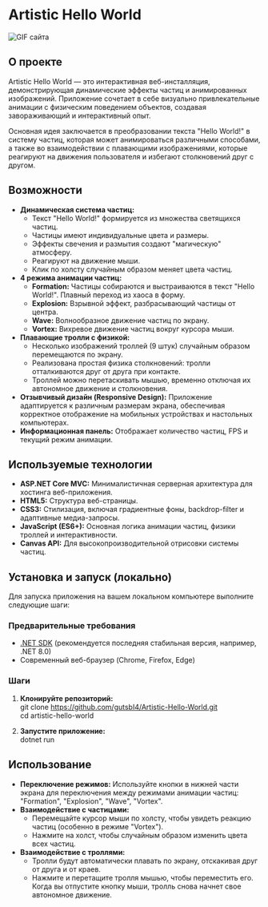 ﻿# **Artistic Hello World**

 ![GIF сайта](site-demo.gif)

## **О проекте**

Artistic Hello World — это интерактивная веб\-инсталляция, демонстрирующая динамические эффекты частиц и анимированных изображений. Приложение сочетает в себе визуально привлекательные анимации с физическим поведением объектов, создавая завораживающий и интерактивный опыт.

Основная идея заключается в преобразовании текста "Hello World\!" в систему частиц, которая может анимироваться различными способами, а также во взаимодействии с плавающими изображениями, которые реагируют на движения пользователя и избегают столкновений друг с другом.

## **Возможности**

* **Динамическая система частиц:**  
  * Текст "Hello World\!" формируется из множества светящихся частиц.  
  * Частицы имеют индивидуальные цвета и размеры.  
  * Эффекты свечения и размытия создают "магическую" атмосферу.  
  * Реагируют на движение мыши.  
  * Клик по холсту случайным образом меняет цвета частиц.  
* **4 режима анимации частиц:**  
  * **Formation:** Частицы собираются и выстраиваются в текст "Hello World\!". Плавный переход из хаоса в форму.  
  * **Explosion:** Взрывной эффект, разбрасывающий частицы от центра.  
  * **Wave:** Волнообразное движение частиц по экрану.  
  * **Vortex:** Вихревое движение частиц вокруг курсора мыши.  
* **Плавающие тролли с физикой:**  
  * Несколько изображений троллей (9 штук) случайным образом перемещаются по экрану.  
  * Реализована простая физика столкновений: тролли отталкиваются друг от друга при контакте.  
  * Троллей можно перетаскивать мышью, временно отключая их автономное движение и столкновения.  
* **Отзывчивый дизайн (Responsive Design):** Приложение адаптируется к различным размерам экрана, обеспечивая корректное отображение на мобильных устройствах и настольных компьютерах.  
* **Информационная панель:** Отображает количество частиц, FPS и текущий режим анимации.

## **Используемые технологии**

* **ASP.NET Core MVC:** Минималистичная серверная архитектура для хостинга веб\-приложения.  
* **HTML5:** Структура веб\-страницы.  
* **CSS3:** Стилизация, включая градиентные фоны, backdrop-filter и адаптивные медиа-запросы.  
* **JavaScript (ES6+):** Основная логика анимации частиц, физики троллей и интерактивности.  
* **Canvas API:** Для высокопроизводительной отрисовки системы частиц.

## **Установка и запуск (локально)**

Для запуска приложения на вашем локальном компьютере выполните следующие шаги:

### **Предварительные требования**

* [.NET SDK](https://dotnet.microsoft.com/download) (рекомендуется последняя стабильная версия, например, .NET 8.0)  
* Современный веб\-браузер (Chrome, Firefox, Edge)

### **Шаги**

1. **Клонируйте репозиторий:**  
   git clone https://github.com/gutsbI4/Artistic-Hello-World.git  
   cd artistic-hello-world

2. **Запустите приложение:**  
   dotnet run

## **Использование**

* **Переключение режимов:** Используйте кнопки в нижней части экрана для переключения между режимами анимации частиц: "Formation", "Explosion", "Wave", "Vortex".  
* **Взаимодействие с частицами:**  
  * Перемещайте курсор мыши по холсту, чтобы увидеть реакцию частиц (особенно в режиме "Vortex").  
  * Нажмите на холст, чтобы случайным образом изменить цвета всех частиц.  
* **Взаимодействие с троллями:**  
  * Тролли будут автоматически плавать по экрану, отскакивая друг от друга и от краев.  
  * Нажмите и перетащите тролля мышью, чтобы переместить его. Когда вы отпустите кнопку мыши, тролль снова начнет свое автономное движение.
